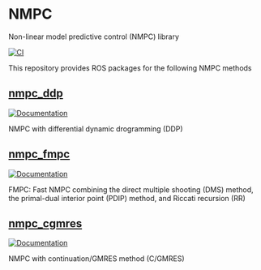 # NMPC
Non-linear model predictive control (NMPC) library

[![CI](https://github.com/isri-aist/NMPC/actions/workflows/ci.yaml/badge.svg)](https://github.com/isri-aist/NMPC/actions/workflows/ci.yaml)

This repository provides ROS packages for the following NMPC methods

## [nmpc_ddp](https://github.com/isri-aist/NMPC/tree/master/nmpc_ddp)

[![Documentation](https://img.shields.io/badge/doxygen-online-brightgreen?logo=read-the-docs&style=flat)](https://isri-aist.github.io/NMPC/nmpc_ddp/index.html)

NMPC with differential dynamic drogramming (DDP)

## [nmpc_fmpc](https://github.com/isri-aist/NMPC/tree/master/nmpc_fmpc)

[![Documentation](https://img.shields.io/badge/doxygen-online-brightgreen?logo=read-the-docs&style=flat)](https://isri-aist.github.io/NMPC/nmpc_fmpc/index.html)

FMPC: Fast NMPC combining the direct multiple shooting (DMS) method, the primal-dual interior point (PDIP) method, and Riccati recursion (RR)

## [nmpc_cgmres](https://github.com/isri-aist/NMPC/tree/master/nmpc_cgmres)

[![Documentation](https://img.shields.io/badge/doxygen-online-brightgreen?logo=read-the-docs&style=flat)](https://isri-aist.github.io/NMPC/nmpc_cgmres/index.html)

NMPC with continuation/GMRES method (C/GMRES)
